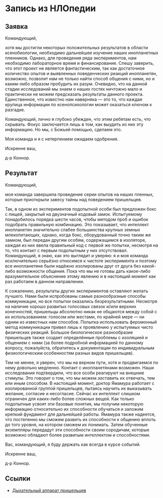 # Запись из НЛОпедии

## Заявка

Командующий,

хотя мы достигли некоторых положительных результатов в области
ксенобиологии, необходимо дальнейшее изучение наших инопланетных
пленников. Однако, для проведения ряда экспериментов, нам необходимо
лабораторное время и финансирование. Спешу заверить, что этот проект не
является фантастическим, так как достаточное количество опытов и
выявленных поведенческих реакций инопланетян, возможно, позволит нам не
только найти способ общения с ними, но и каким-либо образом пробудить их
разум. Очевидно, что на данной стадии исследований мы знаем о наших
гостях ничтожно мало и практически не можем предсказать результаты
данного проекта. Единственное, что известно нам наверняка — это то, что
каждая крупица информации по ксенопсихологии может оказаться ключом к
разгадке.

Командующий, лично я глубоко убежден, что этим ребятам есть, *что*
скрывать. Фокус заключается лишь в том, как выудить из них эту
информацию. Но мы, с Божьей помощью, сделаем это.

Моя команда и я с нетерпением ожидаем одобрения.

Искренне ваш,

д-р Коннор.

## Результат

Командующий,

моя команда завершила проведение серии опытов на наших пленных, которые
приоткрыли завесу тайны над поведением пришельцев.

Так, в одном из экспериментов подопытной особи был предложен бокс с
пищей, закрытый на двузначный кодовый замок. Испытуемому понадобилось
порядка шести часов, чтобы методом проб и ошибок подобрать правильную
комбинацию. Это показывает, что интеллект инопланетян значительно слабее
большинства крупных земных млекопитающих, однако, когда бокс,
оборудованный точно таким же замком, был передан другим особям,
содержащимся в изоляторе, каждая из них ввела правильный код с первой же
попытки, несмотря на то, что контакт с первым подопытным у них
отсутствовал. Командующий, я знаю, как это выглядит и уверяю: я и моя
команда исключительно серьёзно относимся к чистоте эксперимента и
поэтому все инопланетяне были надёжно изолированы друг от друга без
какой-либо возможности общения. Пока что мы не готовы дать какое-либо
вразумительное объяснение этому явлению и в настоящий момент как раз
работаем в данном направлении.

К сожалению, результаты других экспериментов оставляют желать лучшего.
Нами были испробованы самые разнообразные способы коммуникации, но все
попытки оказались безрезультатными. Несмотря на наличие хорошо развитых
голосовых связок и/или верхних конечностей, пришельцы абсолютно никак не
общаются между собой с их использованием: голосом или жестами, по
крайней мере — ни одним из известных нам способов. Попытка использовать
феромонный метод коммуникации привел лишь к проявлению у испытуемых
чисто физических реакций. Большое биологическое разнообразие пришельцев
также создает определённые проблемы с изоляцией и общением с ними (за
более подробной информацией по данному вопросу, пожалуйста, обратитесь к
документации по индивидуальным физиологическим особенностям разных видов
пришельцев).

Тем не менее, я уверен, что мы на верном пути, хотя и продвигаемся по
нему довольно медленно. Контакт с инопланетянами возможен. Наши
исследования подтвердили, что все особи реагируют на внешние стимулы.
Это говорит о том, что мы можем *заставить* их отвечать, тем или иным
способом. В настоящий момент, доктор Ямамура работает с изолированной
группой пришельцев, пытаясь научить их выказывать желание, согласие и
несогласие. Сейчас их интеллект слишком ограничен для каких-либо более
сложных вещей. Как только подопытные усвоят эти базовые понятия, мы
получим некоторую информацию относительно их способности обучаться и
заложим крепкий фундамент для дальнейшей работы. Ямамура также надеется,
что постепенно мы сможем развить их способности к общению вплоть до того
уровня, на котором сможем их понимать. Затем обученные экземпляры
передадут эти способности своим сородичам, которые возможно обладают
более развитым интеллектом и способностями.

Вас, командующий, я буду держать как всегда в курсе событий.

Искренне ваш,

д-р Коннор.

## Ссылки

- [Дыхательный аппарат
  пришельцев](Исследования/Дыхательный_аппарат_пришельцев "wikilink")